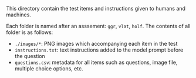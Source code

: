 This directory contain the test items and instructions given to humans and machines.

Each folder is named after an asssement: `ggr`, `vlat`, `holf`. The contents of all folder is as follows:
- `./images/*`: PNG images which accompanying each item in the test
- `instructions.txt`: text instructions added to the model prompt before the question
- `questions.csv`: metadata for all items such as questions, image file, multiple choice options, etc.